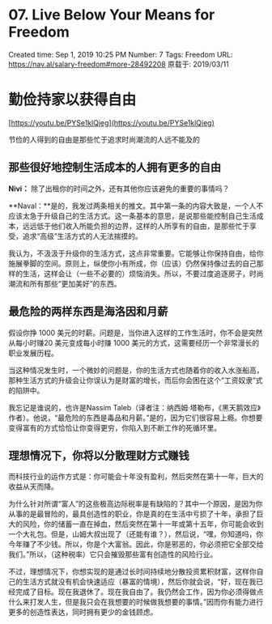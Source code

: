 # 07. Live Below Your Means for Freedom

Created time: Sep 1, 2019 10:25 PM
Number: 7
Tags: Freedom
URL: https://nav.al/salary-freedom#more-28492208
原载于: 2019/03/11

# 勤俭持家以获得自由

[https://youtu.be/PYSe1klQjeg](https://youtu.be/PYSe1klQjeg)

节俭的人得到的自由是那些忙于追求时尚潮流的人远不能及的

## **那些很好地控制生活成本的人拥有更多的自由**

**Nivi：** 除了出租你的时间之外，还有其他你应该避免的重要的事情吗？

**Naval：**是的，我发过两条相关的推文。其中第一条的内容大致是，一个人不应该太急于升级自己的生活方式。这一条基本的意思，是说那些能控制自己生活成本，远远低于他们收入所能负担的边界，这样的人所享有的自由，是那些忙于享受，追求“高级”生活方式的人无法揣摸的。

我认为，不汲汲于升级你的生活方式，这点非常重要。它能够让你保持自由，给你施展拳脚的空间。原则上，纵使你小有所成，你（应该）仍然保持像过去的自己那样的生活，这样会让（一些不必要的）烦恼消失。所以，不要过度追逐房子，时尚潮流和所有那些“更加美好”的东西。

## **最危险的两样东西是海洛因和月薪**

假设你挣 1000 美元的时薪。问题是，当你进入这样的工作生活时，你不会是突然从每小时赚20 美元变成每小时赚 1000 美元的方式，这需要经历一个非常漫长的职业发展历程。

当这种情况发生时，一个微妙的问题是，你的生活方式也随着你的收入水涨船高，那种生活方式的升级会让你误认为是财富的增长，而后你会困在这个“工资奴隶”式的陷阱中。

我忘记是谁说的，也许是Nassim Taleb（译者注：纳西姆·塔勒布，《黑天鹅效应》作者）。他说，“最危险的东西是毒品和月薪。”是的，因为它们很容易上瘾。你想要变得富有的方式恰恰让你变得更穷，你陷入到不断工作的死循环里。

## **理想情况下，你将以分散理财方式赚钱**

而科技行业的运作方式是：你可能会十年没有盈利，然后突然在第十一年，巨大的收益从天而降。

为什么针对所谓“富人”的这些极高边际税率是有缺陷的？其中一个原因，是因为你从事的是最冒险的，最具创造性的职业，你是真的在生活中亏损了十年，承担了巨大的风险，你的储蓄一直在掉血，然后突然在第十一年或第十五年，你可能会收到一个大礼包。但是，山姆大叔出现了（还能有谁？），然后说，“嘿，你知道吗，你今年赚了不少钱。所以，你是个大富翁。因此，你是邪恶的，你必须把它全部交给我们。”所以，（这种税率）它只会摧毁那些富有创造性的风险行业。

不过，理想情况下，你想实现的是通过长时间持续地分散投资累积财富，这样你自己的生活方式就没有机会快速适应（暴富的情境），然后你就会说，“好，现在我已经完成了目标。现在我退休了。现在我自由了。我仍然会工作，因为你必须得做点什么来打发人生，但是我只会在我想要的时候做我想要的事情。”因而你有能力进行更多的创造性表达，同时拥有更少的金钱顾虑。